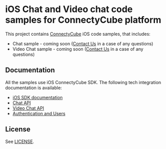 # iOS Chat and Video chat code samples for ConnectyCube platform 

This project contains [ConnectyCube](https://connectycube.com/) iOS code samples, that includes:

* Chat sample - coming soon ([Contact Us](https://connectycube.com/contact/) in a case of any questions)
* Video Chat sample - coming soon ([Contact Us](https://connectycube.com/contact/) in a case of any questions)

## Documentation

All the samples use iOS ConnectyCube SDK. The following tech integration documentation is available:

- [iOS SDK documentation](https://developers.connectycube.com/ios/)
- [Chat API](https://developers.connectycube.com/ios/messaging)
- [Video Chat API](https://developers.connectycube.com/ios/videocalling)
- [Authentication and Users](https://developers.connectycube.com/ios/authentication-and-users)


## License

See [LICENSE](LICENSE).
